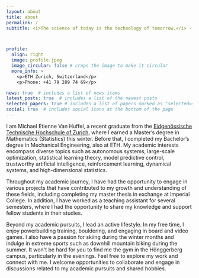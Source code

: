 ```yaml
---
layout: about
title: about
permalink: /
subtitle: <i>The science of today is the technology of tomorrow.</i> - Edward Teller



profile:
  align: right
  image: profile.jpeg
  image_circular: false # crops the image to make it circular
  more_info: >
    <p>ETH Zurich, Switzerland</p>
    <p>Phone: +41 79 289 74 69</p>

news: true  # includes a list of news items
latest_posts: true  # includes a list of the newest posts
selected_papers: true # includes a list of papers marked as "selected={true}"
social: true  # includes social icons at the bottom of the page
---
```


I am Michael Etienne Van Huffel, a recent graduate from the [Eidgenössische Technische Hochschule of Zurich](https://ethz.ch/en.html), where I earned a Master’s degree in Mathematics (Statistics) this winter. Before that, I completed my Bachelor’s degree in Mechanical Engineering, also at ETH. My academic interests encompass diverse topics such as autonomous systems, large-scale optimization, statistical learning theory, model predictive control, trustworthy artificial intelligence, reinforcement learning, dynamical systems, and high-dimensional statistics.

Throughout my academic journey, I have had the opportunity to engage in various projects that have contributed to my growth and understanding of these fields, including completing my master thesis in exchange at Imperial College. In addition, I have worked as a teaching assistant for several semesters, where I had the opportunity to share my knowledge and support fellow students in their studies.

Beyond my academic pursuits, I lead an active lifestyle. In my free time, I enjoy powerbuilding training, bouldering, and engaging in board and video games. I also have a passion for skiing during the winter months and indulge in extreme sports such as downhill mountain biking during the summer. It won't be hard for you to find me the gym in the Hönggerberg campus, particularly in the evenings. Feel free to explore my work and connect with me. I welcome opportunities to collaborate and engage in discussions related to my academic pursuits and shared hobbies.